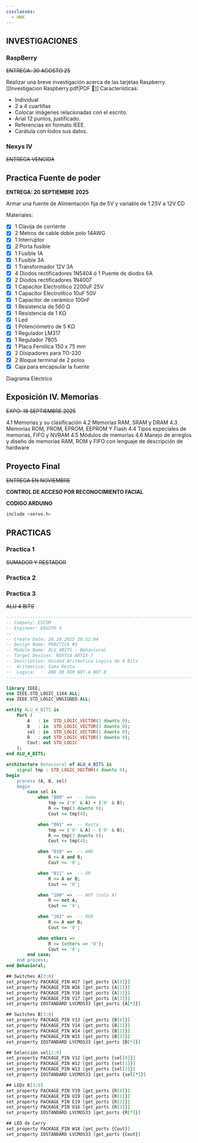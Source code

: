 ```yaml
---
cssclasses:
  - HWK
---
```


## INVESTIGACIONES
### RaspBerry 

~~ENTREGA: 30 AGOSTO 25~~

Realizar una breve investigación acerca de las tarjetas Raspberry.  [[Investigacion Raspberry.pdf|PDF 📄]]
Características:
- Individual
- 2 a 4 cuartillas
- Colocar imágenes relacionadas con el escrito.
- Arial 12 puntos, justificado.
- Referencias en formato IEEE.
- Carátula con todos sus datos.



### Nexys IV

~~ENTREGA VENCIDA~~


## Practica Fuente de poder
__ENTREGA: 20 SEPTIEMBRE 2025__

Armar una fuente de Alimentación fija de 5V y variable de 1.25V  a 12V CD

Materiales:
- [x] 1 Clavija de corriente
- [x] 2 Metros de cable doble polo 14AWG
- [x] 1 Interruptor
- [x] 2 Porta fusible
- [x] 1 Fusible 1A
- [x] 1 Fusible 3A
- [x] 1 Transformador 12V 3A
- [x] 4 Diodos rectificadores 1N5404 ó 1 Puente de diodos 6A
- [x] 2 Diodos rectificadores 1N4007
- [x] 1 Capacitor Electrolítico 2200uF 25V
- [x] 1 Capacitor Electrolítico 10uF 50V
- [x] 1 Capacitor de cerámico 100nF
- [x] 1 Resistencia de 560 Ω
- [x] 1 Resistencia de 1 KΩ
- [x] 1 Led
- [x] 1 Potenciómetro de 5 KΩ
- [x] 1 Regulador LM317
- [x] 1 Regulador 7805
- [x] 1 Placa Fenólica 150 x 75 mm
- [x] 2 Disipadores para TO-220
- [x] 2 Bloque terminal de 2 polos
- [x] Caja para encapsular la fuente

Diagrama Eléctrico
## Exposición IV. Memorias
~~EXPO: 18 SEPTIEMBRE 2025~~

4.1 Memorias y su clasificación 
4.2 Memorias RAM, SRAM y DRAM 
4.3 Memorias ROM, PROM, EPROM, EEPROM Y Flash 
4.4 Tipos especiales de memorias, FIFO y NVRAM 
4.5 Módulos de memorias 
4.6 Manejo de arreglos y diseño de memorias RAM, ROM y FIFO con lenguaje de descripción de hardware

## Proyecto Final
~~ENTREGA EN NOVIEMBRE~~

__CONTROL DE ACCESO POR RECONOCIMIENTO FACIAL__


__CODIGO ARDUINO__
``` c
include <servo.h>
```

## PRACTICAS

### Practica 1

~~SUMADOR Y RESTADOR~~

### Practica 2


### Practica 3

~~ALU 4 BITS~~

``` vhdl
----------------------------------------------------------------------------------
-- Company: ESCOM 
-- Engineer: EQUIPO 4 
-- 
-- Create Date: 26.10.2025 20:52:04
-- Design Name: PRACTICA #3
-- Module Name: ALU_4BITS - Behavioral
-- Target Devices: NEXYS4 ARTIX-7
-- Description: Unidad Aritmetica Logica de 4 Bits
--  Aritmetica: Suma Resta
--  Logica:     AND OR XOR NOT-A NOT-B
----------------------------------------------------------------------------------

library IEEE;
use IEEE.STD_LOGIC_1164.ALL;
use IEEE.STD_LOGIC_UNSIGNED.ALL;

entity ALU_4_BITS is
    Port (
        A   : in  STD_LOGIC_VECTOR(3 downto 0);
        B   : in  STD_LOGIC_VECTOR(3 downto 0);
        sel : in  STD_LOGIC_VECTOR(2 downto 0);
        R   : out STD_LOGIC_VECTOR(3 downto 0);
        Cout: out STD_LOGIC
    );
end ALU_4_BITS;

architecture Behavioral of ALU_4_BITS is
    signal tmp : STD_LOGIC_VECTOR(4 downto 0);
begin
    process (A, B, sel)
    begin
        case sel is
            when "000" =>  -- Suma
                tmp <= ('0' & A) + ('0' & B);
                R <= tmp(3 downto 0);
                Cout <= tmp(4);

            when "001" =>  -- Resta
                tmp <= ('0' & A) - ('0' & B);
                R <= tmp(3 downto 0);
                Cout <= tmp(4);

            when "010" =>  -- AND
                R <= A and B;
                Cout <= '0';

            when "011" =>  -- OR
                R <= A or B;
                Cout <= '0';

            when "100" =>  -- NOT (solo A)
                R <= not A;
                Cout <= '0';

            when "101" =>  -- XOR
                R <= A xor B;
                Cout <= '0';

            when others =>
                R <= (others => '0');
                Cout <= '0';
        end case;
    end process;
end Behavioral;

```

``` vhdl
## Switches A[3:0]
set_property PACKAGE_PIN W17 [get_ports {A[0]}]
set_property PACKAGE_PIN W16 [get_ports {A[1]}]
set_property PACKAGE_PIN V16 [get_ports {A[2]}]
set_property PACKAGE_PIN V17 [get_ports {A[3]}]
set_property IOSTANDARD LVCMOS33 [get_ports {A[*]}]

## Switches B[3:0]
set_property PACKAGE_PIN V13 [get_ports {B[0]}]
set_property PACKAGE_PIN V14 [get_ports {B[1]}]
set_property PACKAGE_PIN W14 [get_ports {B[2]}]
set_property PACKAGE_PIN W15 [get_ports {B[3]}]
set_property IOSTANDARD LVCMOS33 [get_ports {B[*]}]

## Selección sel[2:0]
set_property PACKAGE_PIN V12 [get_ports {sel[0]}]
set_property PACKAGE_PIN W12 [get_ports {sel[1]}]
set_property PACKAGE_PIN W13 [get_ports {sel[2]}]
set_property IOSTANDARD LVCMOS33 [get_ports {sel[*]}]

## LEDs R[3:0]
set_property PACKAGE_PIN V19 [get_ports {R[0]}]
set_property PACKAGE_PIN U19 [get_ports {R[1]}]
set_property PACKAGE_PIN E19 [get_ports {R[2]}]
set_property PACKAGE_PIN U16 [get_ports {R[3]}]
set_property IOSTANDARD LVCMOS33 [get_ports {R[*]}]

## LED de Carry
set_property PACKAGE_PIN W18 [get_ports {Cout}]
set_property IOSTANDARD LVCMOS33 [get_ports {Cout}]
```
